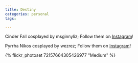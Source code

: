 ```yaml
---
title: Destiny 
categories: personal
tags: 

---
```


Cinder Fall cosplayed by msginnyliz; Follow them on [Instagram](https://www.instagram.com/msginnyliz)!

Pyrrha Nikos cosplayed by wezrez; Follow them on [Instagram](https://www.instagram.com/wezrez)!

{% flickr_photoset 72157664305426977 "Medium" %}